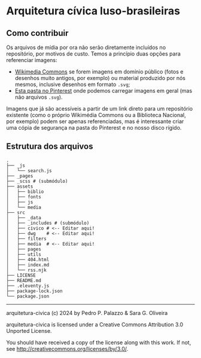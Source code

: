 # Arquitetura cívica luso-brasileiras #

## Como contribuir

Os arquivos de mídia por ora não serão diretamente incluídos no
repositório, por motivos de custo. Temos a princípio duas opções para
referenciar imagens:

- [Wikimedia Commons](https://commons.wikimedia.org) se forem imagens em
  domínio público (fotos e desenhos muito antigos, por exemplo) ou
  material produzido por nós mesmos, inclusive desenhos em formato
  `.svg`;
- [Esta pasta no Pinterest](https://www.pinterest.pt/abacoarq/arquitetura-tradicional/arquitetura-c%C3%ADvica/)
  onde podemos carregar imagens em geral (mas não arquivos `.svg`).

Imagens que já são acessíveis a partir de um link direto para um
repositório existente (como o próprio Wikimédia Commons ou a Biblioteca
Nacional, por exemplo) podem ser apenas referenciadas, mas é
interessante criar uma cópia de segurança na pasta do Pinterest e no
nosso disco rígido.

## Estrutura dos arquivos ##

    .
    ├── _js
    │   └── search.js
    ├── _pages
    ├── _scss # (submódulo)
    ├── assets
    │   ├── biblio
    │   ├── fonts
    │   ├── js
    │   └── media
    ├── src
    │   ├── _data
    │   ├── _includes # (submódulo)
    │   ├── civico # <-- Editar aqui!
    │   ├── dwg    # <-- Editar aqui!
    │   ├── filters
    │   ├── media  # <-- Editar aqui!
    │   ├── pages
    │   ├── utils
    │   ├── 404.html
    │   ├── index.md
    │   └── rss.njk
    ├── LICENSE
    ├── README.md
    ├── .eleventy.js
    ├── package-lock.json
    └── package.json

------------

 arquitetura-civica (c) 2024 by Pedro P. Palazzo & Sara G. Oliveira
 
 arquitetura-civica is licensed under a
 Creative Commons Attribution 3.0 Unported License.
 
 You should have received a copy of the license along with this
 work.  If not, see <http://creativecommons.org/licenses/by/3.0/>.
